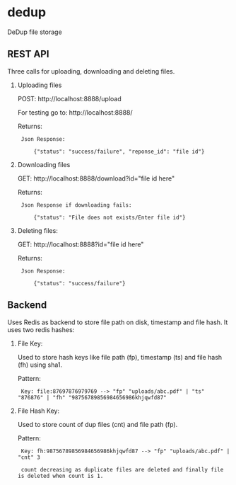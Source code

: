 # dedup
DeDup file storage

## REST API

Three calls for uploading, downloading and deleting files.

1. Uploading files

    POST: http://localhost:8888/upload

    For testing go to: http://localhost:8888/

    Returns: 
        
        Json Response:
        
            {"status": "success/failure", "reponse_id": "file id"}

2. Downloading files

    GET: http://localhost:8888/download?id="file id here"

    Returns:

        Json Response if downloading fails:

            {"status": "File does not exists/Enter file id"}

   
3. Deleting files:

    GET: http://localhost:8888?id="file id here"

    Returns:

        Json Response:

            {"status": "success/failure"}


## Backend

Uses Redis as backend to store file path on disk, timestamp and file hash.
It uses two redis hashes:

1. File Key:

    Used to store hash keys like file path (fp), timestamp (ts) and file hash (fh) using sha1.
    
    Pattern:

        Key: file:87697876979769 --> "fp" "uploads/abc.pdf" | "ts" "876876" | "fh" "98756789856984656986khjqwfd87"

2. File Hash Key:

    Used to store count of dup files (cnt) and file path (fp).

    Pattern:

        Key: fh:98756789856984656986khjqwfd87 --> "fp" "uploads/abc.pdf" | "cnt" 3

        count decreasing as duplicate files are deleted and finally file is deleted when count is 1.
